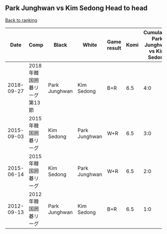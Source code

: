 ## Park Junghwan vs Kim Sedong Head to head

[Back to ranking](../../index.md)




| **Date** | **Comp** | **Black** | **White** | **Game result** | **Komi** | **Cumulative Park Junghwan vs Kim Sedong** | **Park Junghwan streak** | **Kim Sedong streak** | 
| --- | --- | --- | --- | --- | --- | --- | --- | --- |
| 2018-09-27 | 2018年韓国囲碁リーグ第13節 | Park Junghwan | Kim Sedong | B+R | 6.5 | 4:0 | 4 | 0 | 
| 2015-09-03 | 2015年韓国囲碁リーグ | Kim Sedong | Park Junghwan | W+R | 6.5 | 3:0 | 3 | 0 | 
| 2015-06-14 | 2015年韓国囲碁リーグ | Kim Sedong | Park Junghwan | W+R | 6.5 | 2:0 | 2 | 0 | 
| 2012-09-13 | 2012年韓国囲碁リーグ | Park Junghwan | Kim Sedong | B+R | 6.5 | 1:0 | 1 | 0 |




